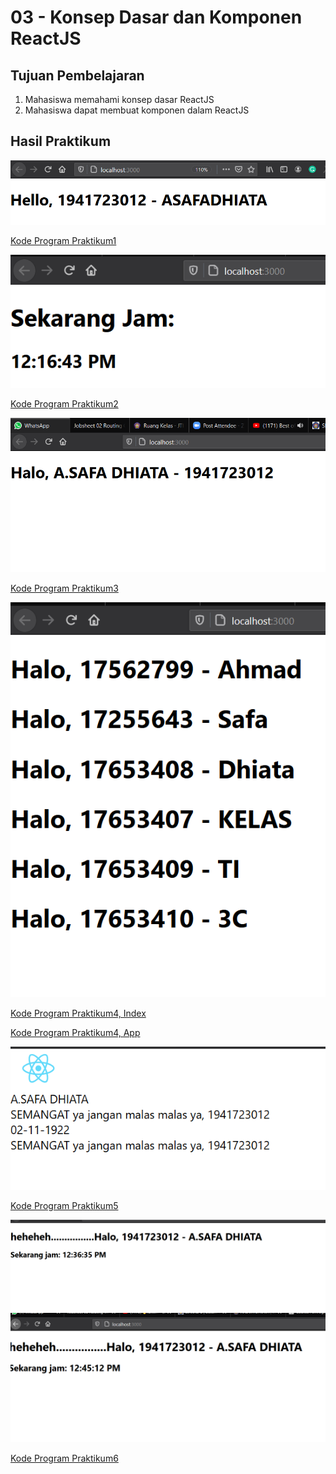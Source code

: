 # 03 - Konsep Dasar dan Komponen ReactJS

## Tujuan Pembelajaran

1. Mahasiswa memahami konsep dasar ReactJS
2. Mahasiswa dapat membuat komponen dalam ReactJS

## Hasil Praktikum

![Hasil Run Praktikum1](img/praktikum1.PNG)

[Kode Program Praktikum1](../../src/03_konsep_reactjs/praktikum1/index.js)

![Hasil Run Praktikum2](img/praktikum2.PNG)

[Kode Program Praktikum2](../../src/03_konsep_reactjs/praktikum2/index.js)

![Hasil Run Praktikum3](img/praktikum3.PNG)

[Kode Program Praktikum3](../../src/03_konsep_reactjs/praktikum3/index.js)

![Hasil Run Praktikum4](img/praktikum4.PNG)

[Kode Program Praktikum4, Index](../../src/03_konsep_reactjs/praktikum4/index.js)

[Kode Program Praktikum4, App](../../src/03_konsep_reactjs/praktikum4/App.js)

![Hasil Run Praktikum5](img/praktikum5.PNG)

[Kode Program Praktikum5](../../src/03_konsep_reactjs/praktikum5/App.js)

![Hasil Run Praktikum6](img/praktikum6.PNG)
![Hasil Run Praktikum6](img/praktikum6_1.PNG)

[Kode Program Praktikum6](../../src/03_konsep_reactjs/praktikum6/index.js)
